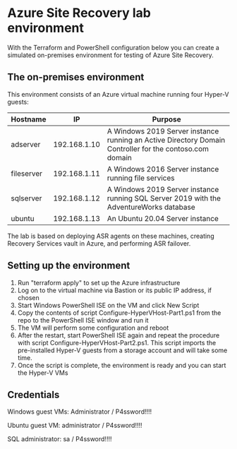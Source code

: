 # Azure Site Recovery lab environment
With the Terraform and PowerShell configuration below you can create a simulated on-premises environment for testing of Azure Site Recovery.

## The on-premises environment
This environment consists of an Azure virtual machine running four Hyper-V guests:

| Hostname | IP | Purpose |
| ----- | ----- | ----- |
| adserver | 192.168.1.10 | A Windows 2019 Server instance running an Active Directory Domain Controller for the contoso.com domain |
| fileserver | 192.168.1.11 | A Windows 2016 Server instance running file services |
| sqlserver | 192.168.1.12 | A Windows 2019 Server instance running SQL Server 2019 with the AdventureWorks database |
| ubuntu | 192.168.1.13 | An Ubuntu 20.04 Server instance |

The lab is based on deploying ASR agents on these machines, creating Recovery Services vault in Azure, and performing ASR failover.

## Setting up the environment
1. Run "terraform apply" to set up the Azure infrastructure
2. Log on to the virtual machine via Bastion or its public IP address, if chosen
3. Start Windows PowerShell ISE on the VM and click New Script
4. Copy the contents of script Configure-HyperVHost-Part1.ps1 from the repo to the PowerShell ISE window and run it
5. The VM will perform some configuration and reboot
6. After the restart, start PowerShell ISE again and repeat the procedure with script Configure-HyperVHost-Part2.ps1. This script imports the pre-installed Hyper-V guests from a storage account and will take some time.
7. Once the script is complete, the environment is ready and you can start the Hyper-V VMs

## Credentials
Windows guest VMs: Administrator / P4ssword!!!!

Ubuntu guest VM: administrator / P4ssword!!!!

SQL administrator: sa / P4ssword!!!!
